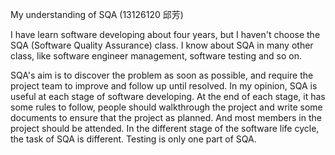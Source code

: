 My understanding of SQA (13126120 邱芳)

I have learn software developing about four years, but I haven't choose the SQA (Software Quality Assurance) class. I know about SQA in many other class, like software engineer management, software testing and so on.

SQA's aim is to discover the problem as soon as possible, and require the project team to improve and follow up until resolved. In my opinion, SQA is useful at each stage of software developing. At the end of each stage, it has some rules to follow, people should walkthrough the project and write some documents to ensure that the project as planned. And most members in the project should be attended. In the different stage of the software life cycle, the task of SQA is different. Testing is only one part of SQA. 
